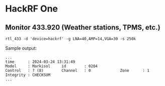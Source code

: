 # HackRF One

## Monitor 433.920 (Weather stations, TPMS, etc.)
```
rtl_433 -d 'device=hackrf' -g LNA=40,AMP=14,VGA=30 -s 250k
```

Sample output:
```
...
time      : 2024-03-24 13:31:49
Model     : Markisol     id        : 0204
Control   : ? (8)        Channel   : 0             Zone      : 1             Integrity : CHECKSUM
...
```
